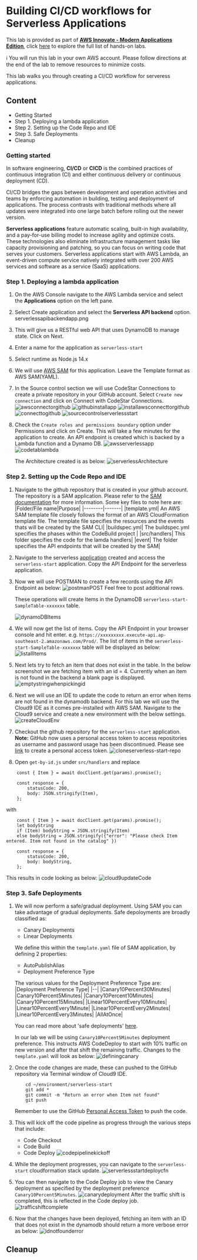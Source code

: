 # Building CI/CD workflows for Serverless Applications

This lab is provided as part of **[AWS Innovate - Modern Applications Edition](https://aws.amazon.com/events/aws-innovate/modern-apps/)**, click [here](https://google.com) to explore the full list of hands-on labs.

ℹ️ You will run this lab in your own AWS account. Please follow directions at the end of the lab to remove resources to minimize costs.

This lab walks you through creating a CI/CD workflow for serveress applications. 
## Content 

- Getting Started
- Step 1. Deploying a lambda application
- Step 2. Setting up the Code Repo and IDE
- Step 3. Safe Deployments
- Cleanup


### Getting started
In software engineering, **CI/CD** or **CICD** is the combined practices of continuous integration (CI) and either continuous delivery or continuous deployment (CD).

CI/CD bridges the gaps between development and operation activities and teams by enforcing automation in building, testing and deployment of applications. The process contrasts with traditional methods where all updates were integrated into one large batch before rolling out the newer version.

**Serverless applications** feature automatic scaling, built-in high availability, and a pay-for-use billing model to increase agility and optimize costs. These technologies also eliminate infrastructure management tasks like capacity provisioning and patching, so you can focus on writing code that serves your customers. Serverless applications start with AWS Lambda, an event-driven compute service natively integrated with over 200 AWS services and software as a service (SaaS) applications.

### Step 1. Deploying a lambda application
1. On the AWS Console navigate to the AWS Lambda service and select the **Applications** option on the left pane.
2. Select Create application and select the **Serverless API backend** option.
serverlessapibackendapp.png
3. This will give us a RESTful web API that uses DynamoDB to manage state. Click on Next.
4. Enter a name for the application as ``serverless-start``
5. Select runtime as Node.js 14.x
6. We will use [AWS SAM](https://aws.amazon.com/serverless/sam/) for this application. Leave the Template format as AWS SAM(YAML).
7. In the Source control section we will use CodeStar Connections to create a private repository in your GitHub account. Select ``Create new connection`` and click on Connect with CodeStar Connections.
    ![awsconnectorgithub](/images/awsconnectorgithub.png)
    ![githubinstallapp](/images/githubinstallapp.png)
    ![installawsconnecttorgithub](/images/installawsconnecttorgithub.png)
    ![connecttogithub](/images/connecttogithub.png)
    ![sourcecontrolserverlessstart](/images/sourcecontrolserverlessstart.png)

8. Check the ``Create roles and permissions boundary`` option under Permissions and click on Create. This will take a few minutes for the application to create. An API endpoint is created which is backed by a Lambda function and a Dynamo DB. 
    ![awsserverlessapp](/images/awsserverlessapp.png)
    ![codetablambda](/images/codetablambda.png)

    The Architecture created is as below:
    ![serverlessArchitecture](/images/serverlessArchitecture.png)

### Step 2. Setting up the Code Repo and IDE
1. Navigate to the github repository that is created in your github account. The repository is a SAM application. Please refer to the [SAM documentation](https://docs.aws.amazon.com/serverless-application-model/) for more information.
    Some key files to note here are:
    |Folder/File name|Purpose|
    |--------|-------|
    |template.yml| An AWS SAM template file closely follows the format of an AWS CloudFormation template file. The template file specifies the resources and the events thats will be created by the SAM CLI|
    |buildspec.yml| The buildspec.yml specifies the phases within the CodeBuild project |
    |src/handlers| This folder specifies the code for the lamda handlers|
    |event| The folder specifies the API endpoints that will be created by the SAM|

2. Navigate to the serverless [application](https://ap-southeast-2.console.aws.amazon.com/lambda/home?region=ap-southeast-2#/applications) created and access the ``serverless-start`` application. Copy the API Endpoint for the serverless application.

3. Now we will use POSTMAN to create a few records using the API Endpoint as below:
    ![postmanPOST](/images/postmanPOST.png)
    Feel free to post additional rows.

    These operations will create Items in the DynamoDB ``serverless-start-SampleTable-xxxxxxx`` table.
    
    ![dynamoDBItems](/images/dynamoDBItems.png)

4. We will now get the list of items. Copy the API Endpoint in your browser console and hit enter. e.g. ``https://xxxxxxxxx.execute-api.ap-southeast-2.amazonaws.com/Prod/``. The list of items in the ``serverless-start-SampleTable-xxxxxxx`` table will be displayed as below:
    ![listallItems](/images/listallItems.png)

5. Next lets try to fetch an item that does not exist in the table. In the below screenshot we are fetching item with an id = 4. Currently when an item is not found in the backend a blank page is displayed.
    ![emptystringwhenpickingid](/images/emptystringwhenpickingid.png)

6. Next we will use an IDE to update the code to return an error when items are not found in the dynamodb backend. For this lab we will use the Cloud9 IDE as it comes pre-installed with AWS SAM. Navigate to the Cloud9 service and create a new environment with the below settings.
    ![createCloudEnv](/images/createCloudEnv.png)

7. Checkout the github repository for the ``serverless-start`` application. **Note:** GitHub now uses a personal access token to access repositories as username and password usage has been discontinued. Please see [link](https://docs.github.com/en/authentication/keeping-your-account-and-data-secure/creating-a-personal-access-token) to create a personal access token.
    ![cloneserverless-start-repo](/images/cloneserverless-start-repo.png)

8. Open ``get-by-id.js`` under ``src/handlers`` and replace

````
    const { Item } = await docClient.get(params).promise();

    const response = {
        statusCode: 200,
        body: JSON.stringify(Item),
    };
````
with 
```    
    const { Item } = await docClient.get(params).promise();
    let bodyString
    if (Item) bodyString = JSON.stringify(Item)
    else bodyString = JSON.stringify({"error": "Please check Item entered. Item not found in the catalog" })

    const response = {
        statusCode: 200,
        body: bodyString,
    };
```
This results in code looking as below:
![cloud9updateCode](cloud9updateCode.png)

### Step 3. Safe Deployments

1. We will now perform a safe/gradual deployment. Using SAM you can take advantage of gradual deployments. 
    Safe depoloyments are broadly classified as:
    - Canary Deployments
    - Linear Deployments

    We define this within the ``template.yaml`` file of SAM application, by defining 2 properties:
    - AutoPublishAlias
    - Deployment Preference Type

    The various values for the Deployment Preference Type are:
    |Deployment Preference Type|
    |--|
    |Canary10Percent30Minutes|
    |Canary10Percent5Minutes|
    |Canary10Percent10Minutes|
    |Canary10Percent15Minutes|
    |Linear10PercentEvery10Minutes|
    |Linear10PercentEvery1Minute|
    |Linear10PercentEvery2Minutes|
    |Linear10PercentEvery3Minutes|
    |AllAtOnce|

    You can read more about 'safe deployments' [here](https://docs.aws.amazon.com/serverless-application-model/latest/developerguide/automating-updates-to-serverless-apps.html).

    In our lab we will be using ``Canary10Percent5Minutes`` deployment preference. This instructs AWS CodeDeploy to start with 10% traffic on new version and after that shift the remaining traffic. Changes to the ``template.yaml`` will look as below:
    ![definingcanary](/images/definingcanary.png)

2. Once the code changes are made, these can pushed to the GitHub repository via Terminal window of Cloud9 IDE.
    ````
        cd ~/environment/serverless-start 
        git add *
        git commit -m "Return an error when Item not found"
        git push
    ````
    Remember to use the GitHub [Personal Access Token](https://docs.github.com/en/authentication/keeping-your-account-and-data-secure/creating-a-personal-access-token) to push the code.
3. This will kick off the code pipeline as progress through the various steps that include:
    - Code Checkout
    - Code Build
    - Code Deploy
    ![codepipelinekickoff](/images/codepipelinekickoff.png)
4. While the deployment progresses, you can navigate to the ``serverless-start`` cloudformation stack update.
    ![serverlessstartdeploycfn](/images/serverlessstartdeploycfn.png)
5. You can then navigate to the Code Deploy job to view the Canary deployment as specified by the deployment preference ``Canary10Percent5Minutes``.
    ![canarydeployment](/images/canarydeployment.png)
    After the traffic shift is completed, this is reflected in the Code deploy job.
    ![trafficshiftcomplete](/images/trafficshiftcomplete.png)

6. Now that the changes have been deployed, fetching an item with an ID that does not exist in the dynamodb should return a more verbose error as below:
    ![idnotfounderror](/images/idnotfounderror.png)

## Cleanup
